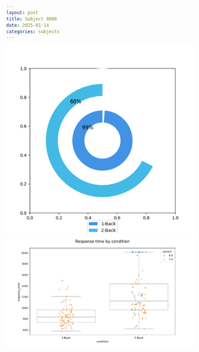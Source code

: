 ```yaml
---
layout: post
title: Subject 8008
date: 2025-01-14
categories: subjects
---
```


![](data/8008/run-10/8008_accuracy_by_condition.png)
![](data/8008/run-10/8008_response_time_by_condition.png)
